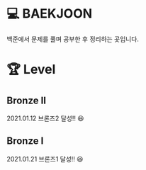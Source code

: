 # :computer: BAEKJOON
백준에서 문제를 풀며 공부한 후 정리하는 곳입니다.



# :trophy: Level
## Bronze II
2021.01.12 브론즈2 달성!! :satisfied:

## Bronze I
2021.01.21 브론즈1 달성!! :satisfied:
